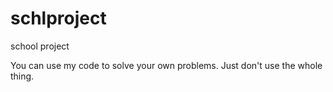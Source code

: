# schlproject
school project

You can use my code to solve your own problems. Just don't use the whole thing. 
